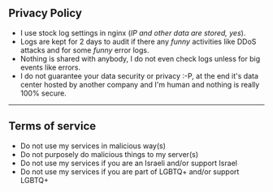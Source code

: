 ## Privacy Policy 
* I use stock log settings in nginx (*IP and other data are stored, yes*).
* Logs are kept for 2 days to audit if there any *funny* activities like DDoS attacks and for some *funny* error logs.
* Nothing is shared with anybody, I do not even check logs unless for big events like errors.
* I do not guarantee your data security or privacy :-P, at the end it's data center hosted by another company and I'm human and nothing is really 100% secure. 
___
## Terms of service
* Do not use my services in malicious way(s)
* Do not purposely do malicious things to my server(s)
* Do not use my services if you are an Israeli and/or support Israel
* Do not use my services if you are part of LGBTQ+ and/or support LGBTQ+
